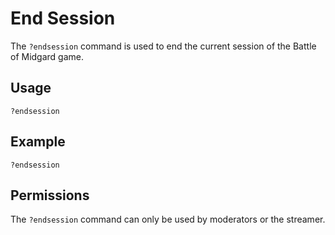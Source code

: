 # End Session

The `?endsession` command is used to end the current session of the Battle of Midgard game.

## Usage

`?endsession`

## Example

`?endsession`

## Permissions

The `?endsession` command can only be used by moderators or the streamer.